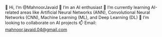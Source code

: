 👋 Hi, I’m @MahnoorJavaid
👀 I’m an AI enthusiast
🌱 I’m currently learning AI-related areas like Artificial Neural Networks (ANN), Convolutional Neural Networks (CNN), Machine Learning (ML), and Deep Learning (DL)
💞️ I’m looking to collaborate on AI projects
📫 Email: mahnoor.javaid.04@gmail.com

<!---
MahnoorJavaid/MahnoorJavaid is a ✨ special ✨ repository because its `README.md` (this file) appears on your GitHub profile.
You can click the Preview link to take a look at your changes.
--->
